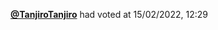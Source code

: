 <a href=https://github.com/TanjiroTanjiro><strong>@TanjiroTanjiro</strong></a>  had voted  at 15/02/2022, 12:29 
